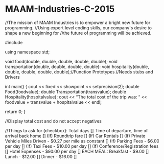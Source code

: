# MAAM-Industries-C-2015
//The mission of MAAM Industries is to empower a bright new future for programming. 
//Using expert level coding skills, our company's desire to shape a new beginning for 
//the future of programming will be achieved. 

#include <iostream>

using namespace std;

void food(double, double, double, double, double);
void transportation(double, double, double, double):
void hospitality(double, double, double, double, double);//Function Prototypes
//Needs stubs and Drivers

int main()
{
  cout << fixed << showpoint << setprecision(2);
  double Food(foodvalue);
  double Transportation(transvalue);
  double Hospitality(hospitalvalue);
  cout << “The total cost of the trip was: “ << foodvalue + transvalue + hospitalvalue << endl;

  return 0;
}

//Display total cost and do not accept negatives





//Things to ask for (checkbox):
Total days []
Time of departure, time of arrival back home []
(If) Roundtrip fare []
(If) Car Rentals []
(If) Private Vehicle Miles Driven - $0.27 per mile as constant []
(If) Parking Fees - $6.00 per day []
(If) Taxi Fees - $10.00 per day []
(If) Conference/Registration fees []
Hotel Expenses - $90.00 per day []
EACH MEAL:
Breakfast - $9.00 []
Lunch - $12.00 []
Dinner - $16.00 []

